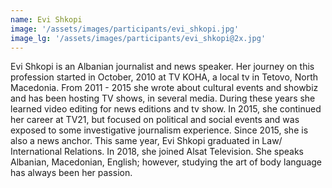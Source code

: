 ```yaml
---
name: Evi Shkopi
image: '/assets/images/participants/evi_shkopi.jpg'
image_lg: '/assets/images/participants/evi_shkopi@2x.jpg'
---
```


Evi Shkopi is an Albanian journalist and news speaker. Her journey on this profession started in October, 2010 at TV KOHA, a local tv in Tetovo, North Macedonia.  From 2011 - 2015 she wrote about cultural events and showbiz and has been hosting TV shows, in several media. During these years she learned video editing for news editions and tv show. In 2015, she continued her career at TV21, but focused on political and social events and was exposed to some investigative journalism experience. Since 2015, she is also a news anchor. This same year, Evi Shkopi graduated in Law/ International Relations.  In 2018, she joined Alsat Television. She speaks Albanian, Macedonian, English; however, studying the art of body language has always been her passion. 
